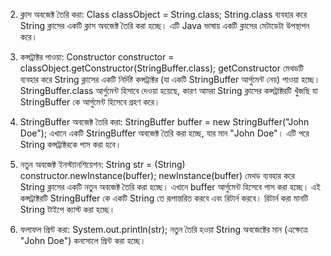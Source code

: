 2. ক্লাস অবজেক্ট তৈরি করা:
Class classObject = String.class;
String.class ব্যবহার করে String ক্লাসের একটি ক্লাস অবজেক্ট তৈরি করা হচ্ছে। এটি Java ভাষায় একটি ক্লাসের মেটাডেটা উপস্থাপন করে।

3. কন্সট্রাক্টর পাওয়া:
Constructor constructor = classObject.getConstructor(StringBuffer.class);
getConstructor মেথডটি ব্যবহার করে String ক্লাসের একটি নির্দিষ্ট কন্সট্রাক্টর (যা একটি StringBuffer আর্গুমেন্ট নেয়) পাওয়া হচ্ছে।
StringBuffer.class আর্গুমেন্ট হিসাবে দেওয়া হয়েছে, কারণ আমরা String ক্লাসের কন্সট্রাক্টরটি খুঁজছি যা StringBuffer কে আর্গুমেন্ট হিসেবে গ্রহণ করে।

4. StringBuffer অবজেক্ট তৈরি করা:
StringBuffer buffer = new StringBuffer("John Doe");
এখানে একটি StringBuffer অবজেক্ট তৈরি করা হচ্ছে, যার মান "John Doe"। এটি পরে String কন্সট্রাক্টরকে পাস করা হবে।

5. নতুন অবজেক্ট ইনস্ট্যানশিয়েশন:
String str = (String) constructor.newInstance(buffer);
newInstance(buffer) মেথড ব্যবহার করে String ক্লাসের একটি নতুন অবজেক্ট তৈরি করা হচ্ছে। এখানে buffer আর্গুমেন্ট হিসেবে পাস করা হচ্ছে।
এই কন্সট্রাক্টরটি StringBuffer কে একটি String তে রূপান্তরিত করবে এবং রিটার্ন করবে।
রিটার্ন করা মানটি String টাইপে ক্যাস্ট করা হচ্ছে।

6. ফলাফল প্রিন্ট করা:
System.out.println(str);
নতুন তৈরি হওয়া String অবজেক্টের মান (এক্ষেত্রে "John Doe") কনসোলে প্রিন্ট করা হচ্ছে।
